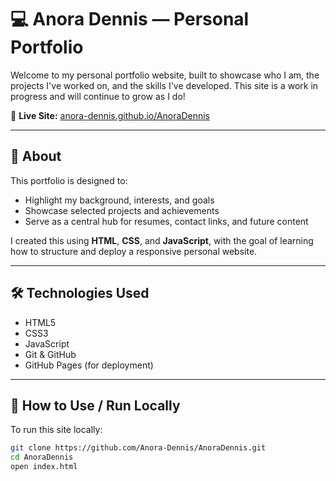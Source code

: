 # 💻 Anora Dennis — Personal Portfolio

Welcome to my personal portfolio website, built to showcase who I am, the projects I've worked on, and the skills I've developed. This site is a work in progress and will continue to grow as I do!

🔗 **Live Site:** [anora-dennis.github.io/AnoraDennis](https://anora-dennis.github.io/AnoraDennis/)

---

## 📌 About

This portfolio is designed to:

- Highlight my background, interests, and goals  
- Showcase selected projects and achievements  
- Serve as a central hub for resumes, contact links, and future content  

I created this using **HTML**, **CSS**, and **JavaScript**, with the goal of learning how to structure and deploy a responsive personal website.

---

## 🛠️ Technologies Used

- HTML5  
- CSS3  
- JavaScript  
- Git & GitHub  
- GitHub Pages (for deployment)

---

## 📂 How to Use / Run Locally

To run this site locally:

```bash
git clone https://github.com/Anora-Dennis/AnoraDennis.git
cd AnoraDennis
open index.html
